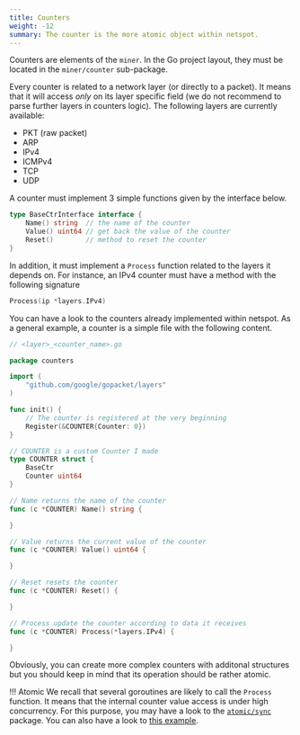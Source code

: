 ```yaml
---
title: Counters
weight: -12
summary: The counter is the more atomic object within netspot.
---
```


Counters are elements of the `miner`. In the Go project layout, they must be located in the `miner/counter` sub-package.

Every counter is related to a network layer (or directly to a packet). It means that it will access *only* on its layer specific field (we do not recommend to parse further layers in counters logic).
The following layers are currently available:

- PKT (raw packet)
- ARP
- IPv4
- ICMPv4
- TCP
- UDP


A counter must implement 3 simple functions given by the interface below.
```go
type BaseCtrInterface interface {
	Name() string  // the name of the counter
	Value() uint64 // get back the value of the counter
	Reset()        // method to reset the counter
}
```

In addition, it must implement a `Process` function related to 
the layers it depends on. For instance, an IPv4 counter must have 
a method with the following signature
```go
Process(ip *layers.IPv4)
```

You can have a look to the counters already implemented within netspot. As a general example, a counter is a simple file with the 
following content.

```go
// <layer>_<counter_name>.go

package counters

import (
	"github.com/google/gopacket/layers"
)

func init() {
	// The counter is registered at the very beginning
	Register(&COUNTER{Counter: 0})
}

// COUNTER is a custom Counter I made
type COUNTER struct {
	BaseCtr
	Counter uint64
}

// Name returns the name of the counter
func (c *COUNTER) Name() string {

}

// Value returns the current value of the counter
func (c *COUNTER) Value() uint64 {

}

// Reset resets the counter
func (c *COUNTER) Reset() {

}

// Process update the counter according to data it receives
func (c *COUNTER) Process(*layers.IPv4) {

}

```

Obviously, you can create more complex counters with additonal structures but you should keep in mind that its operation
should be rather atomic.


!!! Atomic
	We recall that several goroutines are likely to call the `Process` function. It means that the internal counter value access is under high concurrency. For this purpose, you may have a look to the [`atomic/sync`](https://golang.org/pkg/sync/atomic/) package. You can also have a look to [this example](https://gobyexample.com/atomic-counters).
